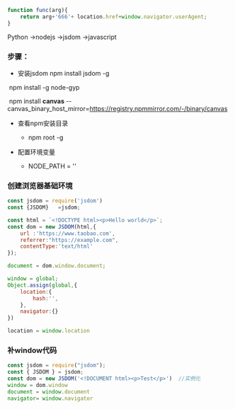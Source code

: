 ```javascript
function func(arg){
    return arg+'666'+ location.href+window.navigator.userAgent;
}
```
Python ->nodejs ->jsdom ->javascript

### 步骤：

-   安装jsdom
    npm install jsdom -g

​		npm install -g node-gyp

​		npm install **canvas** --canvas_binary_host_mirror=https://registry.npmmirror.com/-/binary/canvas

- 查看npm安装目录

  -   npm root -g

- 配置环境变量

  - NODE_PATH = ''

    
  
### 创建浏览器基础环境


```javascript
const jsdom = require('jsdom')
const {JSDOM}   =jsdom;

const html = `<!DOCTYPE html><p>Hello world</p>`;
const dom = new JSDOM(html,{
    url :'https://www.taobao.com',
    referrer:"https://example.com",
    contentType:'text/html'
});

document = dom.window.document;

window = global;
Object.assign(global,{
    location:{
        hash:'',
    },
    navigator:{}
})

location = window.location
```

### 补window代码

```javascript
const jsdom = require("jsdom");
const { JSDOM } = jsdom;
const dom = new JSDOM('<!DOCUMENT html><p>Test</p>')  //实例化
window = dom.window
document = window.document
navigator= window.navigator
```

